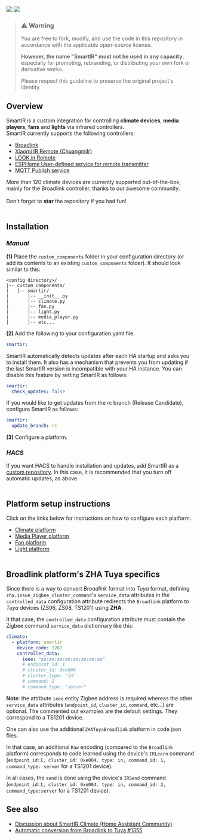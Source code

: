 [![](https://img.shields.io/github/v/release/smartHomeHub/SmartIR.svg?style=flat-square)](https://github.com/smartHomeHub/SmartIR/releases/latest) [![](https://img.shields.io/badge/HACS-Custom-orange.svg?style=flat-square)](https://github.com/custom-components/hacs)

> ### ⚠️ Warning  
> You are free to fork, modify, and use the code in this repository in accordance with the applicable open-source license.  
>  
> **However, the name "SmartIR" must not be used in any capacity**, especially for promoting, rebranding, or distributing your own fork or derivative works.  
>  
> Please respect this guideline to preserve the original project's identity.

## Overview
SmartIR is a custom integration for controlling **climate devices**, **media players**, **fans** and **lights** via infrared controllers.<br>
SmartIR currently supports the following controllers:
* [Broadlink](https://www.home-assistant.io/integrations/broadlink/)
* [Xiaomi IR Remote (ChuangmiIr)](https://www.home-assistant.io/integrations/remote.xiaomi_miio/)
* [LOOK.in Remote](http://look-in.club/devices/remote)
* [ESPHome User-defined service for remote transmitter](https://esphome.io/components/api.html#user-defined-services)
* [MQTT Publish service](https://www.home-assistant.io/docs/mqtt/service/)

More than 120 climate devices are currently supported out-of-the-box, mainly for the Broadlink controller, thanks to our awesome community.<br><br>
Don't forget to **star** the repository if you had fun!<br><br>


## Installation
### *Manual*
**(1)** Place the `custom_components` folder in your configuration directory (or add its contents to an existing `custom_components` folder).
It should look similar to this:
```
<config directory>/
|-- custom_components/
|   |-- smartir/
|       |-- __init__.py
|       |-- climate.py
|       |-- fan.py
|       |-- light.py
|       |-- media_player.py
|       |-- etc...
```
**(2)** Add the following to your configuration.yaml file.
```yaml
smartir:
```

SmartIR automatically detects updates after each HA startup and asks you to install them. It also has a mechanism that prevents you from updating if the last SmartIR version is incompatible with your HA instance. You can disable this feature by setting SmartIR as follows:
```yaml
smartir:
  check_updates: false
```

If you would like to get updates from the rc branch (Release Candidate), configure SmartIR as follows:
```yaml
smartir:
  update_branch: rc
```

**(3)** Configure a platform.

### *HACS*
If you want HACS to handle installation and updates, add SmartIR as a [custom repository](https://hacs.xyz/docs/faq/custom_repositories/). In this case, it is recommended that you turn off automatic updates, as above.
<br><br>


## Platform setup instructions
Click on the links below for instructions on how to configure each platform.
* [Climate platform](/docs/CLIMATE.md)
* [Media Player platform](/docs/MEDIA_PLAYER.md)
* [Fan platform](/docs/FAN.md)
* [Light platform](/docs/LIGHT.md)
<br><br>

## Broadlink platform's ZHA Tuya specifics
Since there is a way to convert *Broadlink* format into *Tuya* format, defining `zha.issue_zigbee_cluster_command`'s `service_data` attributes in the `controlled_data` configuration attribute redirects the `Broadlink` platform to *Tuya* devices (ZS06, ZS08, TS1201) using **ZHA**.

It that case, the `controlled_data` configuration attribute must contain the Zigbee command `service_data` dictionnary like this: 
```yaml
climate:
  - platform: smartir
	device_code: 1287
    controller_data: 
	  ieee: "xx:xx:xx:xx:xx:xx:xx:xx"
	  # endpoint_id: 1
	  # cluster_id: 0xe004
	  # cluster_type: "in"
	  # command: 2
	  # command_type: "server"
```

**Note**: the attribute `ieee` entity Zigbee address is required whereas the other `service_data` attributes (`endpoint_id`, `cluster_id`, `command`, etc...) are optional.
The commented out examples are the default settings. They correspond to a TS1201 device.

One can also use the additional ``ZHATuyaBroadlink`` platform in code json files.

In that case, an additional `Raw` encoding (compared to the `Broadlink` platform) corresponds to code learned using the device's `IRLearn` command (`endpoint_id:1, cluster_id: 0xe004. type: in, command_id: 1, command_type: server` for a TS1201 device).

In all cases, the `send` is done using the device's `IRSend` command (`endpoint_id:1, cluster_id: 0xe004. type: in, command_id: 2, command_type:server` for a TS1201 device).


## See also
* [Discussion about SmartIR Climate (Home Assistant Community)](https://community.home-assistant.io/t/smartir-control-your-climate-tv-and-fan-devices-via-ir-rf-controllers/)
* [Automatic conversion from Broadlink to Tuya #1355](https://github.com/smartHomeHub/SmartIR/issues/1355)

